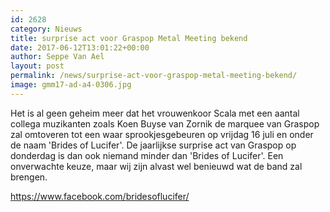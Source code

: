 ```yaml
---
id: 2628
category: Nieuws
title: surprise act voor Graspop Metal Meeting bekend
date: 2017-06-12T13:01:22+00:00
author: Seppe Van Ael
layout: post
permalink: /news/surprise-act-voor-graspop-metal-meeting-bekend/
image: gmm17-ad-a4-0306.jpg
---
```

Het is al geen geheim meer dat het vrouwenkoor Scala met een aantal collega muzikanten zoals Koen Buyse van Zornik de marquee van Graspop zal omtoveren tot een waar sprookjesgebeuren op vrijdag 16 juli en onder de naam 'Brides of Lucifer'. De jaarlijkse surprise act van Graspop op donderdag is dan ook niemand minder dan 'Brides of Lucifer'. Een onverwachte keuze, maar wij zijn alvast wel benieuwd wat de band zal brengen.

https://www.facebook.com/bridesoflucifer/